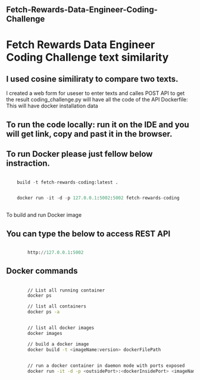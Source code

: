 ## Fetch-Rewards-Data-Engineer-Coding-Challenge
# Fetch Rewards Data Engineer Coding Challenge text similarity

## I used cosine similiraty to compare two texts. 
I created a web form for useser to enter texts and calles POST API to get the result
coding_challenge.py will have all the code of the API
Dockerfile: This will have docker installation data

## To run the code locally: run it on the IDE and you will get link, copy and past it in the browser.

## To run Docker please just fellow below instraction.
```python

    build -t fetch-rewards-coding:latest .

```

```python

    docker run -it -d -p 127.0.0.1:5002:5002 fetch-rewards-coding
    
```
To build and run Docker image

## You can type the below to access REST API

```python

        http://127.0.0.1:5002

```

## Docker commands

```bash
    
        // List all running container
        docker ps

        // list all containers
        docker ps -a


        // list all docker images
        docker images

        // build a docker image
        docker build -t <imageName:version> dockerFilePath

        
        // run a docker container in daemon mode with ports exposed
        docker run -it -d -p <outsidePort>:<dockerInsidePort> <imageName:version>

```
